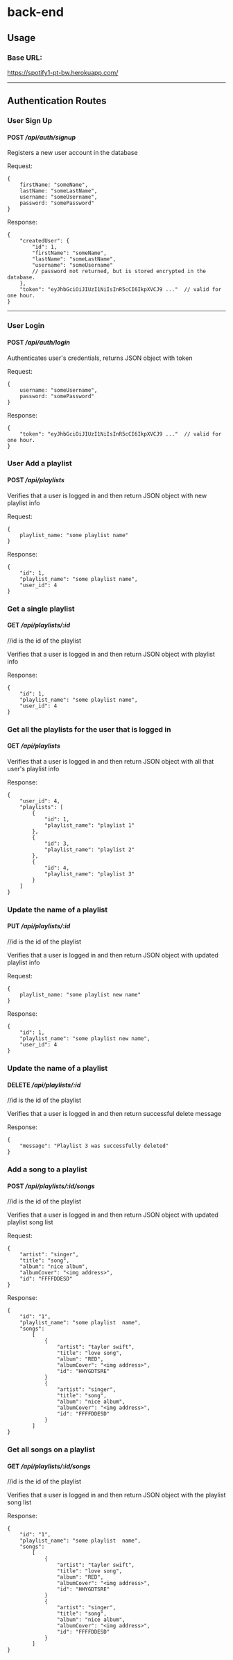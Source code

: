 # back-end

## Usage

### Base URL:
https://spotify1-pt-bw.herokuapp.com/

----------------------------------------

## Authentication Routes

### User Sign Up
#### POST */api/auth/signup*

Registers a new user account in the database

Request: 
```
{
    firstName: "someName",
    lastName: "someLastName",
    username: "someUsername",
    password: "somePassword"
}
```

Response: 
```
{
    "createdUser": {
        "id": 1,
        "firstName": "someName",
        "lastName": "someLastName",
        "username": "someUsername"
        // password not returned, but is stored encrypted in the database.
    },
    "token": "eyJhbGciOiJIUzI1NiIsInR5cCI6IkpXVCJ9 ..."  // valid for one hour.
}
```

-------------------------------------------

### User Login
#### POST */api/auth/login*

Authenticates user's credentials, returns JSON object with token

Request: 
```
{
    username: "someUsername",
    password: "somePassword"
}
```

Response: 
```
{
    "token": "eyJhbGciOiJIUzI1NiIsInR5cCI6IkpXVCJ9 ..."  // valid for one hour.
}
```

### User Add a playlist
#### POST */api/playlists*

Verifies that a user is logged in and then return JSON object with new playlist info

Request: 
```
{
    playlist_name: "some playlist name"
}
```

Response: 
```
{
    "id": 1,
    "playlist_name": "some playlist name",
    "user_id": 4
}
```

### Get a single playlist
#### GET */api/playlists/:id*           

//id is the id of the playlist

Verifies that a user is logged in and then return JSON object with playlist info


Response: 
```
{
    "id": 1,
    "playlist_name": "some playlist name",
    "user_id": 4
}
```

### Get all the playlists for the user that is logged in
#### GET */api/playlists*  

Verifies that a user is logged in and then return JSON object with all that user's playlist info


Response: 
```
{
    "user_id": 4,
    "playlists": [
        {
            "id": 1,
            "playlist_name": "playlist 1"
        },
        {
            "id": 3,
            "playlist_name": "playlist 2"
        },
        {
            "id": 4,
            "playlist_name": "playlist 3"
        }
    ]
}
```

### Update the name of a playlist
#### PUT */api/playlists/:id*           

//id is the id of the playlist

Verifies that a user is logged in and then return JSON object with updated playlist info

Request: 
```
{
    playlist_name: "some playlist new name"
}
```


Response: 
```
{
    "id": 1,
    "playlist_name": "some playlist new name",
    "user_id": 4
}
```

### Update the name of a playlist
#### DELETE */api/playlists/:id*           

//id is the id of the playlist

Verifies that a user is logged in and then return successful delete message


Response: 
```
{
    "message": "Playlist 3 was successfully deleted"
}
```

### Add a song to a playlist
#### POST */api/playlists/:id/songs*           

//id is the id of the playlist

Verifies that a user is logged in and then return JSON object with updated playlist song list

Request: 
```
{
    "artist": "singer",
    "title": "song",
    "album": "nice album",
    "albumCover": "<img address>",
    "id": "FFFFDDESD"
}
```


Response: 
```
{
    "id": "1",
    "playlist_name": "some playlist  name",
    "songs": 
        [
            {
                "artist": "taylor swift",
                "title": "love song",
                "album": "RED",
                "albumCover": "<img address>",
                "id": "HHYGDTSRE"
            }
            {
                "artist": "singer",
                "title": "song",
                "album": "nice album",
                "albumCover": "<img address>",
                "id": "FFFFDDESD"
            }
        ]
}
```

### Get all songs on a playlist
#### GET */api/playlists/:id/songs*           

//id is the id of the playlist

Verifies that a user is logged in and then return JSON object with the playlist song list


Response: 
```
{
    "id": "1",
    "playlist_name": "some playlist  name",
    "songs": 
        [
            {
                "artist": "taylor swift",
                "title": "love song",
                "album": "RED",
                "albumCover": "<img address>",
                "id": "HHYGDTSRE"
            }
            {
                "artist": "singer",
                "title": "song",
                "album": "nice album",
                "albumCover": "<img address>",
                "id": "FFFFDDESD"
            }
        ]
}
```



